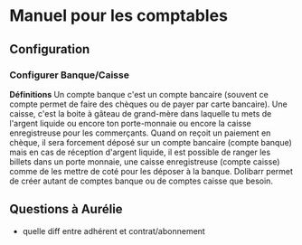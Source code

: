 # Manuel pour les comptables
## Configuration
### Configurer Banque/Caisse

**Définitions**
Un compte banque c'est un compte bancaire (souvent ce compte permet de faire des chèques ou de payer par carte bancaire).
Une caisse, c'est la boite à gâteau de grand-mère dans laquelle tu mets de l'argent liquide ou encore ton porte-monnaie ou encore la caisse enregistreuse pour les commerçants.
Quand on reçoit un paiement en chèque, il sera forcement déposé sur un compte bancaire (compte banque) mais en cas de réception d'argent liquide, il est possible de ranger les billets dans un porte monnaie, une caisse enregistreuse (compte caisse) comme de les mettre de coté pour les déposer à la banque. Dolibarr permet de créer autant de comptes banque ou de comptes caisse que besoin.


## Questions à Aurélie
+ quelle diff entre adhérent et contrat/abonnement

